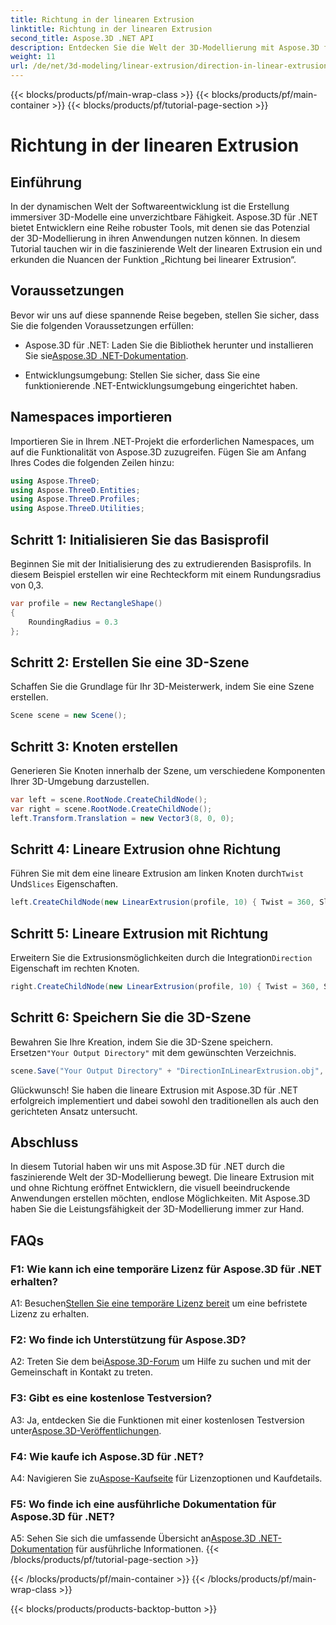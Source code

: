 ```yaml
---
title: Richtung in der linearen Extrusion
linktitle: Richtung in der linearen Extrusion
second_title: Aspose.3D .NET API
description: Entdecken Sie die Welt der 3D-Modellierung mit Aspose.3D für .NET. Lernen Sie die Richtung der linearen Extrusion kennen, steigern Sie die Kreativität und erstellen Sie mühelos immersive Anwendungen.
weight: 11
url: /de/net/3d-modeling/linear-extrusion/direction-in-linear-extrusion/
---
```


{{< blocks/products/pf/main-wrap-class >}}
{{< blocks/products/pf/main-container >}}
{{< blocks/products/pf/tutorial-page-section >}}

# Richtung in der linearen Extrusion

## Einführung

In der dynamischen Welt der Softwareentwicklung ist die Erstellung immersiver 3D-Modelle eine unverzichtbare Fähigkeit. Aspose.3D für .NET bietet Entwicklern eine Reihe robuster Tools, mit denen sie das Potenzial der 3D-Modellierung in ihren Anwendungen nutzen können. In diesem Tutorial tauchen wir in die faszinierende Welt der linearen Extrusion ein und erkunden die Nuancen der Funktion „Richtung bei linearer Extrusion“.

## Voraussetzungen

Bevor wir uns auf diese spannende Reise begeben, stellen Sie sicher, dass Sie die folgenden Voraussetzungen erfüllen:

-  Aspose.3D für .NET: Laden Sie die Bibliothek herunter und installieren Sie sie[Aspose.3D .NET-Dokumentation](https://reference.aspose.com/3d/net/).

- Entwicklungsumgebung: Stellen Sie sicher, dass Sie eine funktionierende .NET-Entwicklungsumgebung eingerichtet haben.

## Namespaces importieren

Importieren Sie in Ihrem .NET-Projekt die erforderlichen Namespaces, um auf die Funktionalität von Aspose.3D zuzugreifen. Fügen Sie am Anfang Ihres Codes die folgenden Zeilen hinzu:

```csharp
using Aspose.ThreeD;
using Aspose.ThreeD.Entities;
using Aspose.ThreeD.Profiles;
using Aspose.ThreeD.Utilities;
```

## Schritt 1: Initialisieren Sie das Basisprofil

Beginnen Sie mit der Initialisierung des zu extrudierenden Basisprofils. In diesem Beispiel erstellen wir eine Rechteckform mit einem Rundungsradius von 0,3.

```csharp
var profile = new RectangleShape()
{
    RoundingRadius = 0.3
};
```

## Schritt 2: Erstellen Sie eine 3D-Szene

Schaffen Sie die Grundlage für Ihr 3D-Meisterwerk, indem Sie eine Szene erstellen.

```csharp
Scene scene = new Scene();
```

## Schritt 3: Knoten erstellen

Generieren Sie Knoten innerhalb der Szene, um verschiedene Komponenten Ihrer 3D-Umgebung darzustellen.

```csharp
var left = scene.RootNode.CreateChildNode();
var right = scene.RootNode.CreateChildNode();
left.Transform.Translation = new Vector3(8, 0, 0);
```

## Schritt 4: Lineare Extrusion ohne Richtung

 Führen Sie mit dem eine lineare Extrusion am linken Knoten durch`Twist` Und`Slices` Eigenschaften.

```csharp
left.CreateChildNode(new LinearExtrusion(profile, 10) { Twist = 360, Slices = 100 });
```

## Schritt 5: Lineare Extrusion mit Richtung

 Erweitern Sie die Extrusionsmöglichkeiten durch die Integration`Direction` Eigenschaft im rechten Knoten.

```csharp
right.CreateChildNode(new LinearExtrusion(profile, 10) { Twist = 360, Slices = 100, Direction = new Vector3(0.3, 0.2, 1) });
```

## Schritt 6: Speichern Sie die 3D-Szene

 Bewahren Sie Ihre Kreation, indem Sie die 3D-Szene speichern. Ersetzen`"Your Output Directory"` mit dem gewünschten Verzeichnis.

```csharp
scene.Save("Your Output Directory" + "DirectionInLinearExtrusion.obj", FileFormat.WavefrontOBJ);
```

Glückwunsch! Sie haben die lineare Extrusion mit Aspose.3D für .NET erfolgreich implementiert und dabei sowohl den traditionellen als auch den gerichteten Ansatz untersucht.

## Abschluss

In diesem Tutorial haben wir uns mit Aspose.3D für .NET durch die faszinierende Welt der 3D-Modellierung bewegt. Die lineare Extrusion mit und ohne Richtung eröffnet Entwicklern, die visuell beeindruckende Anwendungen erstellen möchten, endlose Möglichkeiten. Mit Aspose.3D haben Sie die Leistungsfähigkeit der 3D-Modellierung immer zur Hand.

## FAQs

### F1: Wie kann ich eine temporäre Lizenz für Aspose.3D für .NET erhalten?

 A1: Besuchen[Stellen Sie eine temporäre Lizenz bereit](https://purchase.aspose.com/temporary-license/) um eine befristete Lizenz zu erhalten.

### F2: Wo finde ich Unterstützung für Aspose.3D?

 A2: Treten Sie dem bei[Aspose.3D-Forum](https://forum.aspose.com/c/3d/18) um Hilfe zu suchen und mit der Gemeinschaft in Kontakt zu treten.

### F3: Gibt es eine kostenlose Testversion?

 A3: Ja, entdecken Sie die Funktionen mit einer kostenlosen Testversion unter[Aspose.3D-Veröffentlichungen](https://releases.aspose.com/).

### F4: Wie kaufe ich Aspose.3D für .NET?

 A4: Navigieren Sie zu[Aspose-Kaufseite](https://purchase.aspose.com/buy) für Lizenzoptionen und Kaufdetails.

### F5: Wo finde ich eine ausführliche Dokumentation für Aspose.3D für .NET?

 A5: Sehen Sie sich die umfassende Übersicht an[Aspose.3D .NET-Dokumentation](https://reference.aspose.com/3d/net/) für ausführliche Informationen.
{{< /blocks/products/pf/tutorial-page-section >}}

{{< /blocks/products/pf/main-container >}}
{{< /blocks/products/pf/main-wrap-class >}}

{{< blocks/products/products-backtop-button >}}
